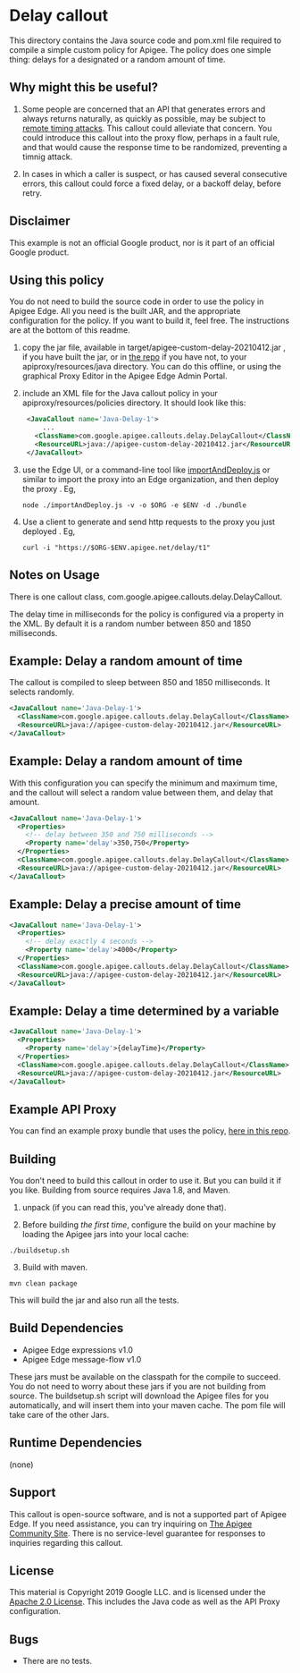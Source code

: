 # Delay callout

This directory contains the Java source code and pom.xml file
required to compile a simple custom policy for Apigee. The
policy does one simple thing: delays for a designated or a random amount of time.

## Why might this be useful?

1. Some people are concerned that an API that generates errors and always
returns naturally, as quickly as possible, may be subject to [remote timing
attacks](https://en.wikipedia.org/wiki/Timing_attack). This callout could
alleviate that concern. You could introduce this callout into the proxy flow,
perhaps in a fault rule, and that would cause the response time to be
randomized, preventing a timnig attack.

2. In cases in which a caller is suspect, or has caused several consecutive errors,
this callout could force a fixed delay, or a backoff delay, before retry.

## Disclaimer

This example is not an official Google product, nor is it part of an
official Google product.

## Using this policy

You do not need to build the source code in order to use the policy
in Apigee Edge.  All you need is the built JAR, and the appropriate
configuration for the policy.  If you want to build it, feel free.
The instructions are at the bottom of this readme.


1. copy the jar file, available in  target/apigee-custom-delay-20210412.jar , if you have built the jar, or in [the repo](bundle/apiproxy/resources/java/apigee-custom-delay-20210412.jar) if you have not, to your apiproxy/resources/java directory. You can do this offline, or using the graphical Proxy Editor in the Apigee Edge Admin Portal.

2. include an XML file for the Java callout policy in your
   apiproxy/resources/policies directory. It should look
   like this:
   ```xml
    <JavaCallout name='Java-Delay-1'>
        ...
      <ClassName>com.google.apigee.callouts.delay.DelayCallout</ClassName>
      <ResourceURL>java://apigee-custom-delay-20210412.jar</ResourceURL>
    </JavaCallout>
   ```

3. use the Edge UI, or a command-line tool like [importAndDeploy.js](https://github.com/DinoChiesa/apigee-edge-js/blob/master/examples/importAndDeploy.js) or similar to
   import the proxy into an Edge organization, and then deploy the proxy .
   Eg,
   ```
   node ./importAndDeploy.js -v -o $ORG -e $ENV -d ./bundle
   ```

4. Use a client to generate and send http requests to the proxy you just deployed . Eg,
   ```
   curl -i "https://$ORG-$ENV.apigee.net/delay/t1"
   ```


## Notes on Usage

There is one callout class, com.google.apigee.callouts.delay.DelayCallout.

The delay time in milliseconds for the policy is configured via a property in the XML. By default it is a random number between 850 and 1850 milliseconds.

## Example: Delay a random amount of time

The callout is compiled to sleep between 850 and 1850 milliseconds. It selects
randomly.

```xml
<JavaCallout name='Java-Delay-1'>
  <ClassName>com.google.apigee.callouts.delay.DelayCallout</ClassName>
  <ResourceURL>java://apigee-custom-delay-20210412.jar</ResourceURL>
</JavaCallout>
```
## Example: Delay a random amount of time

With this configuration you can specify the minimum and maximum time, and the
callout will select a random value between them, and delay that amount.

```xml
<JavaCallout name='Java-Delay-1'>
  <Properties>
    <!-- delay between 350 and 750 milliseconds -->
    <Property name='delay'>350,750</Property>
  </Properties>
  <ClassName>com.google.apigee.callouts.delay.DelayCallout</ClassName>
  <ResourceURL>java://apigee-custom-delay-20210412.jar</ResourceURL>
</JavaCallout>
```

## Example: Delay a precise amount of time

```xml
<JavaCallout name='Java-Delay-1'>
  <Properties>
    <!-- delay exactly 4 seconds -->
    <Property name='delay'>4000</Property>
  </Properties>
  <ClassName>com.google.apigee.callouts.delay.DelayCallout</ClassName>
  <ResourceURL>java://apigee-custom-delay-20210412.jar</ResourceURL>
</JavaCallout>
```

## Example: Delay a time determined by a variable

```xml
<JavaCallout name='Java-Delay-1'>
  <Properties>
    <Property name='delay'>{delayTime}</Property>
  </Properties>
  <ClassName>com.google.apigee.callouts.delay.DelayCallout</ClassName>
  <ResourceURL>java://apigee-custom-delay-20210412.jar</ResourceURL>
</JavaCallout>
```

## Example API Proxy

You can find an example proxy bundle that uses the policy, [here in
this repo](bundle/apiproxy).


## Building

You don't need to build this callout in order to use it.  But you can build it
if you like. Building from source requires Java 1.8, and Maven.

1. unpack (if you can read this, you've already done that).

2. Before building _the first time_, configure the build on your machine by loading the Apigee jars into your local cache:
  ```
  ./buildsetup.sh
  ```

3. Build with maven.
  ```
  mvn clean package
  ```
  This will build the jar and also run all the tests.



## Build Dependencies

- Apigee Edge expressions v1.0
- Apigee Edge message-flow v1.0

These jars must be available on the classpath for the compile to
succeed. You do not need to worry about these jars if you are not
building from source. The buildsetup.sh script will download the
Apigee files for you automatically, and will insert them into your
maven cache. The pom file will take care of the other Jars.

## Runtime Dependencies

(none)

## Support

This callout is open-source software, and is not a supported part of
Apigee Edge.  If you need assistance, you can try inquiring on [The
Apigee Community Site](https://community.apigee.com).  There is no
service-level guarantee for responses to inquiries regarding this
callout.

## License

This material is Copyright 2019
Google LLC.  and is licensed under the [Apache 2.0
License](LICENSE). This includes the Java code as well as the API
Proxy configuration.

## Bugs

* There are no tests.
